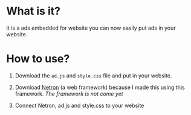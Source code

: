 # What is it? 
It is a ads embedded for website you can now easily put ads in your website.

# How to use? 
1. Download the `ad.js` and `style.css` file and put in your website. 

2. Download [Netron]() (a web framework) because I made this using this framework.
_The framework is not come yet_

3. Connect Netron, ad.js and style.css to your website
